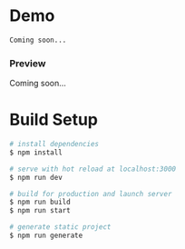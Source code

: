 # Demo

```bash
Coming soon...

```

### Preview

Coming soon...

<!-- ![Preview Slack clone](https://i.ibb.co/ZKgy1dw/slack-clone.png) -->

# Build Setup

```bash
# install dependencies
$ npm install

# serve with hot reload at localhost:3000
$ npm run dev

# build for production and launch server
$ npm run build
$ npm run start

# generate static project
$ npm run generate
```
